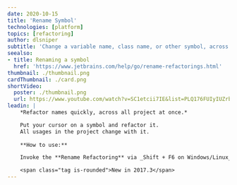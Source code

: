 ```yaml
---
date: 2020-10-15
title: 'Rename Symbol'
technologies: [platform]
topics: [refactoring]
author: dlsniper
subtitle: 'Change a variable name, class name, or other symbol, across the project.'
seealso:
- title: Renaming a symbol
  href: 'https://www.jetbrains.com/help/go/rename-refactorings.html'
thumbnail: ./thumbnail.png
cardThumbnail: ./card.png
shortVideo:
  poster: ./thumbnail.png
  url: https://www.youtube.com/watch?v=SC1etcii7IE&list=PLQ176FUIyIUZrbrlz4AY1V8VzBJKZyVlW&index=118
leadin: |
    *Refactor names quickly, across all project at once.*

    Put your cursor on a symbol and refactor it.
    All usages in the project change with it.
    
    **How to use:**

    Invoke the **Rename Refactoring** via _Shift + F6 on Windows/Linux_ or _⇧ + F6 on macOS_.

    <span class="tag is-rounded">New in 2017.3</span>
---
```

